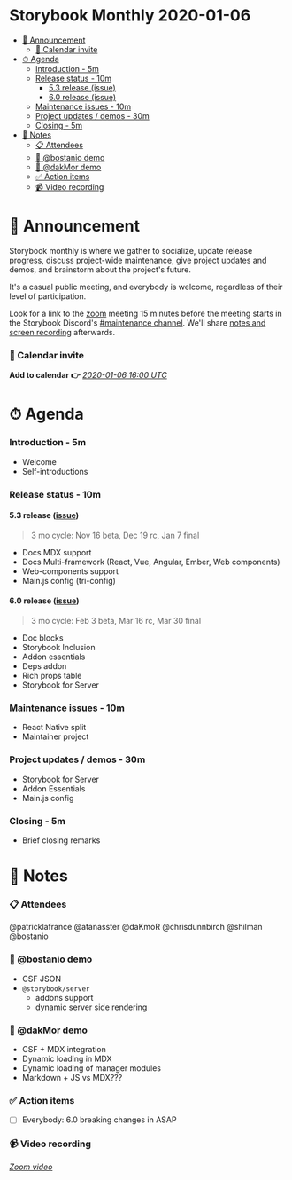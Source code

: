 <h1>Storybook Monthly 2020-01-06</h1>

- [📢 Announcement](#-announcement)
    - [📅 Calendar invite](#-calendar-invite)
- [⏱ Agenda](#-agenda)
    - [Introduction - 5m](#introduction---5m)
    - [Release status - 10m](#release-status---10m)
      - [5.3 release (issue)](#53-release-issue)
      - [6.0 release (issue)](#60-release-issue)
    - [Maintenance issues - 10m](#maintenance-issues---10m)
    - [Project updates / demos - 30m](#project-updates--demos---30m)
    - [Closing - 5m](#closing---5m)
- [📝 Notes](#-notes)
    - [📋 Attendees](#-attendees)
    - [👏 @bostanio demo](#-bostanio-demo)
    - [👏 @dakMor demo](#-dakmor-demo)
    - [✅ Action items](#-action-items)
    - [📹 Video recording](#-video-recording)

# 📢 Announcement

Storybook monthly is where we gather to socialize, update release progress, discuss project-wide maintenance, give project updates and demos, and brainstorm about the project's future.

It's a casual public meeting, and everybody is welcome, regardless of their level of participation.

Look for a link to the [zoom](https://zoom.us/) meeting 15 minutes before the meeting starts in the Storybook Discord's [#maintenance channel](https://discord.gg/qhAxMgN). We'll share [notes and screen recording](https://github.com/storybookjs/community) afterwards.

### 📅 Calendar invite

**Add to calendar 👉** [_2020-01-06 16:00 UTC_](https://calendar.google.com/event?action=TEMPLATE&tmeid=ZDRsM2g5c3JtOTRlM2dpNWNyZXMxcnRkbWxfMjAyMDAxMDZUMTYwMDAwWiA4ZDB1NzBzbm9zY2ZkOGw2Z2lrNm83M2syMEBn&tmsrc=8d0u70snoscfd8l6gik6o73k20%40group.calendar.google.com&scp=ALL)

# ⏱ Agenda

### Introduction - 5m

- Welcome
- Self-introductions

### Release status - 10m

#### 5.3 release ([issue](https://github.com/storybookjs/storybook/issues/8658))

> 3 mo cycle: Nov 16 beta, Dec 19 rc, Jan 7 final

- Docs MDX support
- Docs Multi-framework (React, Vue, Angular, Ember, Web components)
- Web-components support
- Main.js config (tri-config)

#### 6.0 release ([issue](https://github.com/storybookjs/storybook/issues/9311))

> 3 mo cycle: Feb 3 beta, Mar 16 rc, Mar 30 final

- Doc blocks
- Storybook Inclusion
- Addon essentials
- Deps addon
- Rich props table
- Storybook for Server

### Maintenance issues - 10m

- React Native split
- Maintainer project

### Project updates / demos - 30m

- Storybook for Server
- Addon Essentials
- Main.js config

### Closing - 5m

- Brief closing remarks

# 📝 Notes

### 📋 Attendees

@patricklafrance @atanasster @daKmoR @chrisdunnbirch @shilman @bostanio

### 👏 @bostanio demo

- CSF JSON
- `@storybook/server`
  - addons support
  - dynamic server side rendering

### 👏 @dakMor demo

- CSF + MDX integration
- Dynamic loading in MDX
- Dynamic loading of manager modules
- Markdown + JS vs MDX???

### ✅ Action items

- [ ] Everybody: 6.0 breaking changes in ASAP

### 📹 Video recording

[_Zoom video_](https://zoom.us/rec/share/ycNUBart2G9IBYX3uE__QP9-A4GiT6a80XUYqfRfmXH0X1n_VFLlUoUaTFcdLo0)
